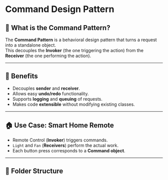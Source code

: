 # Command Design Pattern

## 📖 What is the Command Pattern?
The **Command Pattern** is a behavioral design pattern that turns a request into a standalone object.  
This decouples the **Invoker** (the one triggering the action) from the **Receiver** (the one performing the action).

---

## 📌 Benefits
- Decouples **sender** and **receiver**.
- Allows easy **undo/redo** functionality.
- Supports **logging** and **queuing** of requests.
- Makes code **extensible** without modifying existing classes.

---

## 🏠 Use Case: Smart Home Remote
- Remote Control (**Invoker**) triggers commands.  
- `Light` and `Fan` (**Receivers**) perform the actual work.  
- Each button press corresponds to a **Command object**.

---

## 📂 Folder Structure
